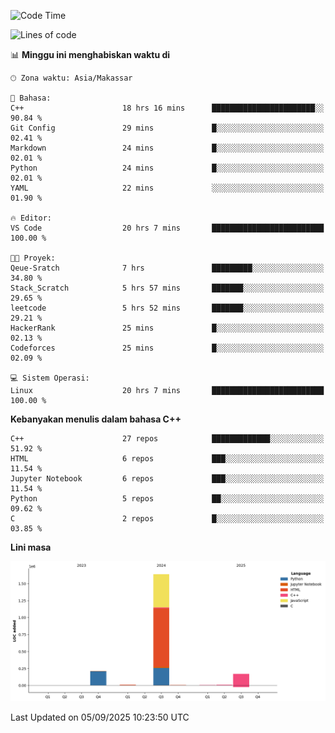 <!--START_SECTION:waka-->
![Code Time](http://img.shields.io/badge/Code%20Time-445%20hrs%207%20mins-blue)

![Lines of code](https://img.shields.io/badge/Sejak%20Hello%20World%20aku%20telah%20menulis-2.0%20million%20baris%20kode-blue)

📊 **Minggu ini menghabiskan waktu di** 

```text
🕑︎ Zona waktu: Asia/Makassar

💬 Bahasa: 
C++                      18 hrs 16 mins      ███████████████████████░░   90.84 % 
Git Config               29 mins             █░░░░░░░░░░░░░░░░░░░░░░░░   02.41 % 
Markdown                 24 mins             █░░░░░░░░░░░░░░░░░░░░░░░░   02.01 % 
Python                   24 mins             █░░░░░░░░░░░░░░░░░░░░░░░░   02.01 % 
YAML                     22 mins             ░░░░░░░░░░░░░░░░░░░░░░░░░   01.90 % 

🔥 Editor: 
VS Code                  20 hrs 7 mins       █████████████████████████   100.00 % 

🐱‍💻 Proyek: 
Qeue-Sratch              7 hrs               █████████░░░░░░░░░░░░░░░░   34.80 % 
Stack_Scratch            5 hrs 57 mins       ███████░░░░░░░░░░░░░░░░░░   29.65 % 
leetcode                 5 hrs 52 mins       ███████░░░░░░░░░░░░░░░░░░   29.21 % 
HackerRank               25 mins             █░░░░░░░░░░░░░░░░░░░░░░░░   02.13 % 
Codeforces               25 mins             █░░░░░░░░░░░░░░░░░░░░░░░░   02.09 % 

💻 Sistem Operasi: 
Linux                    20 hrs 7 mins       █████████████████████████   100.00 % 
```

**Kebanyakan menulis dalam bahasa C++** 

```text
C++                      27 repos            █████████████░░░░░░░░░░░░   51.92 % 
HTML                     6 repos             ███░░░░░░░░░░░░░░░░░░░░░░   11.54 % 
Jupyter Notebook         6 repos             ███░░░░░░░░░░░░░░░░░░░░░░   11.54 % 
Python                   5 repos             ██░░░░░░░░░░░░░░░░░░░░░░░   09.62 % 
C                        2 repos             █░░░░░░░░░░░░░░░░░░░░░░░░   03.85 % 
```



**Lini masa**

![Lines of Code chart](https://raw.githubusercontent.com/yusuf601/yusuf601/main/assets/bar_graph.png)


 Last Updated on 05/09/2025 10:23:50 UTC
<!--END_SECTION:waka-->

